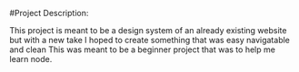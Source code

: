#Project Description:

This project is meant to be a design system of an already existing website but with a new take
I hoped to create something that was easy navigatable and clean
This was meant to be a beginner project that was to help me learn node.

